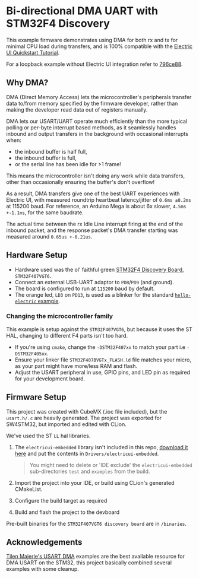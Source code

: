 # Bi-directional DMA UART with STM32F4 Discovery

This example firmware demonstrates using DMA for both rx and tx for minimal CPU load during transfers, and is 100% compatible with the [Electric UI Quickstart Tutorial](https://electricui.com/docs/quick-start/).

For a loopback example without Electric UI integration refer to [796ce88](https://github.com/Scottapotamas/stm32-dma-uart-eui/tree/796ce884e4cdb3793f36f6f9c88e0134bd459fc9).

## Why DMA?

DMA (Direct Memory Access) lets the microcontroller's peripherals transfer data to/from memory specified by the firmware developer, rather than making the developer read data out of registers manually.

DMA lets our USART/UART operate much efficiently than the more typical polling or per-byte interrupt based methods, as it seamlessly handles inbound and output transfers in the background with occasional interrupts when:

- the inbound buffer is half full,
- the inbound buffer is full,
- or the serial line has been idle for >1 frame!

This means the microcontroller isn't doing any work while data transfers, other than occasionally ensuring the buffer's don't overflow!

As a result, DMA transfers give one of the best UART experiences with Electric UI, with measured roundtrip heartbeat latency/jitter of `0.6ms ±0.2ms` at 115200 baud.
For reference, an Arduino Mega is about 6x slower, `4.5ms +-1.1ms`, for the same baudrate.

The actual time between the rx Idle Line interrupt firing at the end of the inbound packet, and the response packet's DMA transfer starting was measured around `0.65us +-0.21us`.

## Hardware Setup

- Hardware used was the ol' faithful green [STM32F4 Discovery Board](https://www.st.com/en/evaluation-tools/stm32f4discovery.html), `STM32F407VGT6`.
- Connect an external USB-UART adaptor to `PD8`/`PD9` (and ground).
- The board is configured to run at `115200` baud by default.
- The orange led, `LD3` on `PD13`, is used as a blinker for the standard [`hello-electric` example](https://electricui.com/docs/quick-start/ui).

### Changing the microcontroller family

This example is setup against the `STM32F407VGT6`, but because it uses the ST HAL, changing to different F4 parts isn't too hard.

- If you're using `cmake`, change the `-DSTM32F407xx` to match your part i.e `-DSTM32F405xx`.
- Ensure your linker file `STM32F407BVGTx_FLASH.ld` file matches your micro, as your part might have more/less RAM and flash.
- Adjust the USART peripheral in use, GPIO pins, and LED pin as required for your development board.

## Firmware Setup

This project was created with CubeMX (.ioc file included), but the `usart.h/.c` are heavily generated. The project was exported for SW4STM32, but imported and edited with CLion.

We've used the ST `LL` hal libraries.

1. The `electricui-embedded` library isn't included in this repo, [download it here](https://github.com/electricui/electricui-embedded) and put the contents in `Drivers/electricui-embedded`.

    >You might need to delete or 'IDE exclude' the `electricui-embedded` sub-directories `test` and `examples` from the build.

2. Import the project into your IDE, or build using CLion's generated CMakeList.
3. Configure the build target as required
4. Build and flash the project to the devboard

Pre-built binaries for the `STM32F407VGT6 discovery board` are in `/binaries`.

## Acknowledgements

[Tilen Majerle's USART DMA](https://github.com/MaJerle/stm32-usart-uart-dma-rx-tx) examples are the best available resource for DMA USART on the STM32, this project basically combined several examples with some cleanup.